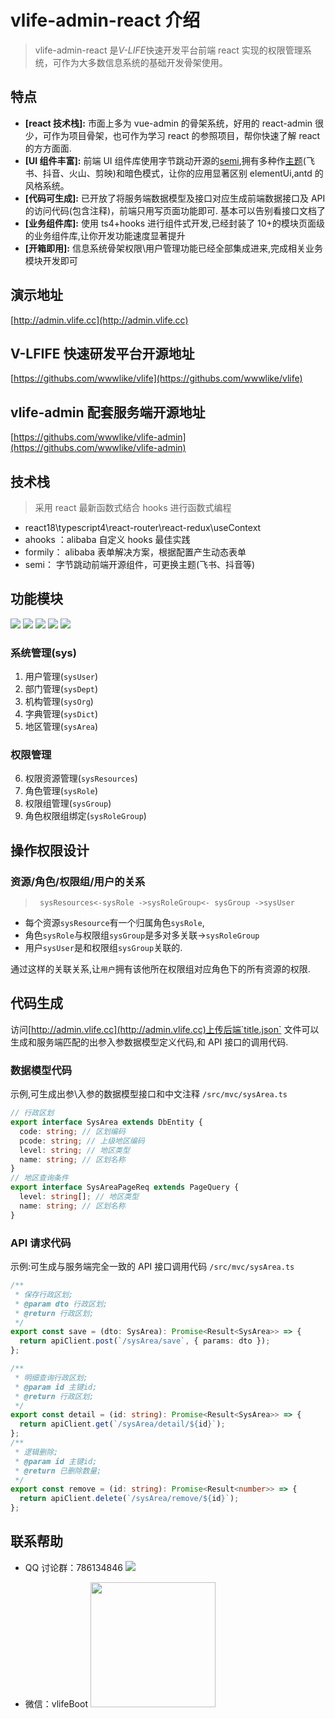 # vlife-admin-react 介绍

> vlife-admin-react 是*V-LIFE*快速开发平台前端 react 实现的权限管理系统，可作为大多数信息系统的基础开发骨架使用。

## 特点

- **[react 技术栈]:** 市面上多为 vue-admin 的骨架系统，好用的 react-admin 很少，可作为项目骨架，也可作为学习 react 的参照项目，帮你快速了解 react 的方方面面.
- **[UI 组件丰富]:** 前端 UI 组件库使用字节跳动开源的[semi](http://semi.design),拥有多种作[主题](https://semi.design/dsm/landing)(飞书、抖音、火山、剪映)和暗色模式，让你的应用显著区别 elementUi,antd 的风格系统。
- **[代码可生成]:** 已开放了将服务端数据模型及接口对应生成前端数据接口及 API 的访问代码(包含注释)，前端只用写页面功能即可. 基本可以告别看接口文档了
- **[业务组件库]:** 使用 ts4+hooks 进行组件式开发,已经封装了 10+的模块页面级的业务组件库,让你开发功能速度显著提升
- **[开箱即用]:** 信息系统骨架权限\用户管理功能已经全部集成进来,完成相关业务模块开发即可

## 演示地址

[http://admin.vlife.cc](http://admin.vlife.cc)

## V-LFIFE 快速研发平台开源地址

[https://githubs.com/wwwlike/vlife](https://githubs.com/wwwlike/vlife)

## vlife-admin 配套服务端开源地址

[https://githubs.com/wwwlike/vlife-admin](https://githubs.com/wwwlike/vlife-admin)

## 技术栈

> 采用 react 最新函数式结合 hooks 进行函数式编程

- react18\typescript4\react-router\react-redux\useContext
- ahooks ：alibaba 自定义 hooks 最佳实践
- formily： alibaba 表单解决方案，根据配置产生动态表单
- semi： 字节跳动前端开源组件，可更换主题(飞书、抖音等)

## 功能模块

![](http://oa.wwwlike.cn/0.png)
![](http://oa.wwwlike.cn/1.png)
![](http://oa.wwwlike.cn/2.png)
![](http://oa.wwwlike.cn/3.png)
![](http://oa.wwwlike.cn/4.png)

### 系统管理(sys)

1. 用户管理(`sysUser`)
2. 部门管理(`sysDept`)
3. 机构管理(`sysOrg`)
4. 字典管理(`sysDict`)
5. 地区管理(`sysArea`)

### 权限管理

6. 权限资源管理(`sysResources`)
7. 角色管理(`sysRole`)
8. 权限组管理(`sysGroup`)
9. 角色权限组绑定(`sysRoleGroup`)

## 操作权限设计

### 资源/角色/权限组/用户的关系

> ` sysResources<-sysRole ->sysRoleGroup<- sysGroup ->sysUser`

- 每个资源`sysResource`有一个归属角色`sysRole`,
- 角色`sysRole`与权限组`sysGroup`是多对多关联->`sysRoleGroup`
- 用户`sysUser`是和权限组`sysGroup`关联的.

通过这样的关联关系,让`用户`拥有该他所在权限组对应角色下的所有资源的权限.

## 代码生成

访问[http://admin.vlife.cc](http://admin.vlife.cc)上传后端`title.json` 文件可以生成和服务端匹配的出参入参数据模型定义代码,和 API 接口的调用代码.

### 数据模型代码

示例,可生成出参\入参的数据模型接口和中文注释
`/src/mvc/sysArea.ts`

```typescript
// 行政区划
export interface SysArea extends DbEntity {
  code: string; // 区划编码
  pcode: string; // 上级地区编码
  level: string; // 地区类型
  name: string; // 区划名称
}
// 地区查询条件
export interface SysAreaPageReq extends PageQuery {
  level: string[]; // 地区类型
  name: string; // 区划名称
}
```

### API 请求代码

示例:可生成与服务端完全一致的 API 接口调用代码
`/src/mvc/sysArea.ts`

```typescript
/**
 * 保存行政区划;
 * @param dto 行政区划;
 * @return 行政区划;
 */
export const save = (dto: SysArea): Promise<Result<SysArea>> => {
  return apiClient.post(`/sysArea/save`, { params: dto });
};

/**
 * 明细查询行政区划;
 * @param id 主键id;
 * @return 行政区划;
 */
export const detail = (id: string): Promise<Result<SysArea>> => {
  return apiClient.get(`/sysArea/detail/${id}`);
};
/**
 * 逻辑删除;
 * @param id 主键id;
 * @return 已删除数量;
 */
export const remove = (id: string): Promise<Result<number>> => {
  return apiClient.delete(`/sysArea/remove/${id}`);
};
```

## 联系帮助

- QQ 讨论群：786134846
  ![](http://vlife.wwwlike.cn/static/img/qq_qun_786134846.png)

- 微信：vlifeBoot
  <img src="http://oa.wwwlike.cn/wx.jpg" width=200 height=200 />
